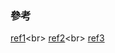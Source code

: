 ### 參考
[ref1](https://www.sitepoint.com/fetching-data-third-party-api-vue-axios/,'original-article')<br>
[ref2](http://developer.nytimes.com/,'new-york-times')<br>
[ref3](http://developer.nytimes.com/top_stories_v2.json#/Console/GET/%7Bsection%7D.%7Bformat%7D,'api-usage')
